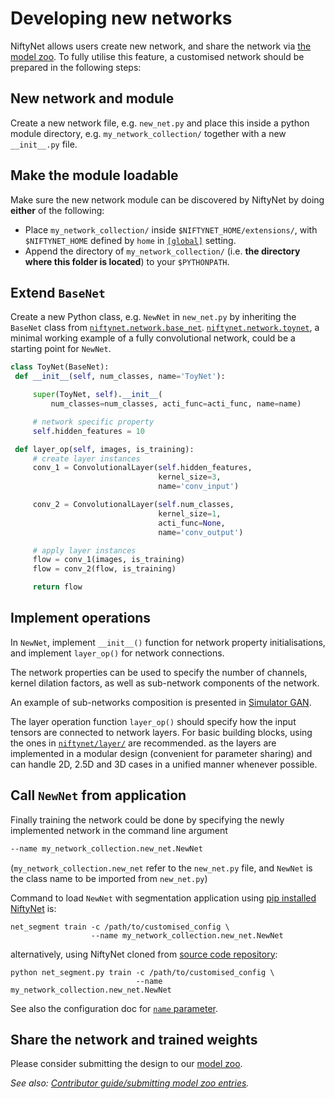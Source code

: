 # Developing new networks

NiftyNet allows users create new network, and share the network via [the model
zoo](./model_zoo.html).  To fully utilise this feature, a customised network
should be prepared in the following steps:

## New network and module
   Create a new network file, e.g. `new_net.py` and place this inside a python
   module directory, e.g. `my_network_collection/` together with a new
   `__init__.py` file.

## Make the module loadable
   Make sure the new network module can be discovered by NiftyNet
   by doing **either** of the following:

   * Place `my_network_collection/` inside `$NIFTYNET_HOME/extensions/`, with
     `$NIFTYNET_HOME` defined by `home` in
     [`[global]`](./model_zoo.html#global-settings) setting.
   * Append the directory of `my_network_collection/` (i.e. **the directory
     where this folder is located**) to your `$PYTHONPATH`.


## Extend `BaseNet`
   Create a new Python class, e.g. `NewNet` in `new_net.py` by inheriting the
   `BaseNet` class from
   [`niftynet.network.base_net`](./niftynet.network.base_net.html).
   [`niftynet.network.toynet`](./niftynet.network.toynet.html), a minimal
   working example of a fully convolutional network, could be a starting point
   for `NewNet`.

   ```python
   class ToyNet(BaseNet):
    def __init__(self, num_classes, name='ToyNet'):

        super(ToyNet, self).__init__(
            num_classes=num_classes, acti_func=acti_func, name=name)

        # network specific property
        self.hidden_features = 10

    def layer_op(self, images, is_training):
        # create layer instances
        conv_1 = ConvolutionalLayer(self.hidden_features,
                                    kernel_size=3,
                                    name='conv_input')

        conv_2 = ConvolutionalLayer(self.num_classes,
                                    kernel_size=1,
                                    acti_func=None,
                                    name='conv_output')

        # apply layer instances
        flow = conv_1(images, is_training)
        flow = conv_2(flow, is_training)

        return flow
   ```

## Implement operations
   In `NewNet`, implement `__init__()` function for network property
   initialisations, and implement `layer_op()` for network connections.

   The network properties can be used to specify the number of channels, kernel
   dilation factors, as well as sub-network components of the network.

   An example of sub-networks composition is presented in
   [Simulator GAN](./niftynet.network.simulator_gan.html).

   The layer operation function `layer_op()` should specify how the input
   tensors are connected to network layers.  For basic building blocks, using
   the ones in [`niftynet/layer/`](./niftynet.layer.html) are recommended. as
   the layers are implemented in a modular design (convenient for parameter
   sharing) and can handle 2D, 2.5D and 3D cases in a unified manner whenever
   possible.

## Call `NewNet` from application
   Finally training the network could be done by specifying the newly
   implemented network in the command line argument

   ```bash
   --name my_network_collection.new_net.NewNet
   ```

   (`my_network_collection.new_net` refer to the `new_net.py` file, and `NewNet`
   is the class name to be imported from `new_net.py`)

   Command to load `NewNet` with segmentation application using [pip installed
   NiftyNet](./installation.html) is:
   ```
   net_segment train -c /path/to/customised_config \
                     --name my_network_collection.new_net.NewNet
   ```
   alternatively, using NiftyNet cloned from [source code
   repository](./installation.html):
   ```
   python net_segment.py train -c /path/to/customised_config \
                               --name my_network_collection.new_net.NewNet
   ```

   See also the configuration doc for [`name` parameter](./config_spec.html#name).

## Share the network and trained weights
   Please consider submitting the design to our [model zoo](./model_zoo.html).
   
   _See also: [Contributor guide/submitting model zoo entries](./contributing.html#submitting-model-zoo-entries)._


